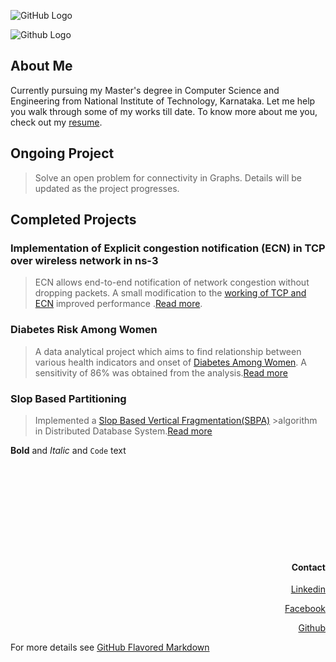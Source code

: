 ![GitHub Logo](https://www.cleverfiles.com/howto/wp-content/uploads/2016/08/mini.jpg)

 
![Github Logo](https://github.com/suraj-ravi93/Slop-Based-Vertical-Partitioning/blob/master/me.JPG)

## About Me

Currently pursuing my Master's degree in Computer Science and Engineering from National Institute of Technology, Karnataka. Let me help you walk through some of my works till date. To know more about me you, check out my [resume]().
 


## Ongoing Project

>Solve an open problem for connectivity in Graphs. Details will be updated as the project progresses.



## Completed Projects

### Implementation of Explicit congestion notification (ECN) in TCP over wireless network in ns-3

>ECN allows end-to-end notification of network congestion without dropping packets. A small modification to the [working of TCP and ECN](https://github.com/suraj-ravi93/Implementation-of-Explicit-congestion-notification-ECN-in-TCP-over-wireless-network-in-ns-3.git) improved performance .[Read more](http://ieeexplore.ieee.org/document/905907/). 



### Diabetes Risk Among Women

>A data analytical project which aims to find relationship between various health indicators and onset of [Diabetes Among Women](https://github.com/suraj-ravi93/Diabetes-Risk-among-Women.git). A sensitivity of 86% was obtained from the analysis.[Read more](http://pubmedcentralcanada.ca/pmcc/articles/PMC2245318/pdf/procascamc00018-0276.pdf)



### Slop Based Partitioning

>Implemented a [Slop Based Vertical Fragmentation(SBPA)](https://github.com/suraj-ravi93/Slop-Based-Vertical-Partitioning.git) >algorithm in Distributed Database System.[Read more](http://research.ijcaonline.org/volume99/number4/pxc3897870.pdf)




**Bold** and _Italic_ and `Code` text




<br>
<br>
<br>
<br>
<br>
<br>
<br>
<br>

#### <p align="right">**Contact**</p>  


 
 <p align="right"><a href="https://www.linkedin.com/in/arun-raveendran-82b87184/">Linkedin</a></p>
 
 <p align="right"><a href="https://www.facebook.com/suraj.ravi93">Facebook</a></p>

 <p align="right"><a href="https://github.com/suraj-ravi93">Github</a></p>


For more details see [GitHub Flavored Markdown](https://guides.github.com/features/mastering-markdown/)

